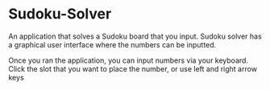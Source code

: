 # Sudoku-Solver
An application that solves a Sudoku board that you input. Sudoku solver has a graphical user interface where the numbers can be inputted.

Once you ran the application, you can input numbers via your keyboard.
Click the slot that you want to place the number, or use left and right arrow keys
